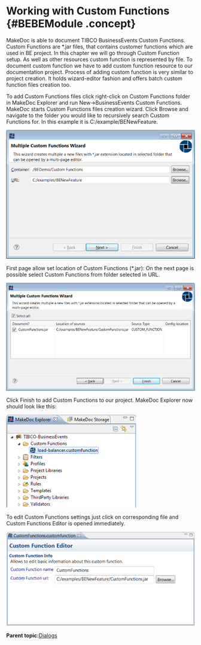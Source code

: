 # Working with Custom Functions {#BEBEModule .concept}

MakeDoc is able to document TIBCO BusinessEvents Custom Functions. Custom Functions are \*.jar files, that contains customer functions which are used in BE project. In this chapter we will go through Custom Function setup. As well as other resources custom function is represented by file. To document custom function we have to add custom function resource to our documentation project. Process of adding custom function is very similar to project creation. It holds wizard-editor fashion and offers batch custom function files creation too.

To add Custom Functions files click right-click on Custom Functions folder in MakeDoc Explorer and run New-\>BusinessEvents Custom Functions. MakeDoc starts Custom Functions files creation wizard. Click Browse and navigate to the folder you would like to recursively search Custom Functions for. In this example it is C:/example/BENewFeature.

![Adding multiple Custom Functions in one step](img/createBECustomFunctions.png "New multiple Business Events Custom Functions Wizard")

First page allow set location of Custom Functions \(\*.jar\): On the next page is possible select Custom Functions from folder selected in URL.

![Adding multiple Custom Functions in one step - search results](img/createBECustomFunctionsWiz2.png "New multiple Business Events Custom Functions Wizard - result page")

Click Finish to add Custom Functions to our project. MakeDoc Explorer now should look like this:

![MakeDoc Explorer - added custom functions](img/customFunctionsMDExplorer.png "MakeDoc Explorer - added libraries")

To edit Custom Functions settings just click on corresponding file and Custom Functions Editor is opened immediately.

![Custom Function file editor](img/customFunctionsEditor.png "Custom Functions file editor")

**Parent topic:**[Dialogs](../../../../modules/bebe/setup/dialogs/dialogs.md)

